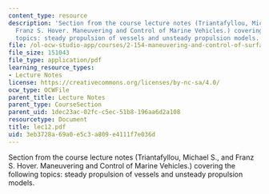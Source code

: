 ```yaml
---
content_type: resource
description: 'Section from the course lecture notes (Triantafyllou, Michael S., and
  Franz S. Hover. Maneuvering and Control of Marine Vehicles.) covering the following
  topics: steady propulsion of vessels and unsteady propulsion models.'
file: /ol-ocw-studio-app/courses/2-154-maneuvering-and-control-of-surface-and-underwater-vehicles-13-49-fall-2004/3eb3728a69a0e5c3a809e4111f7e036d_lec12.pdf
file_size: 151043
file_type: application/pdf
learning_resource_types:
- Lecture Notes
license: https://creativecommons.org/licenses/by-nc-sa/4.0/
ocw_type: OCWFile
parent_title: Lecture Notes
parent_type: CourseSection
parent_uid: 1dec23ac-02fc-c5ec-51b8-196aa6d2a108
resourcetype: Document
title: lec12.pdf
uid: 3eb3728a-69a0-e5c3-a809-e4111f7e036d
---
```

Section from the course lecture notes (Triantafyllou, Michael S., and Franz S. Hover. Maneuvering and Control of Marine Vehicles.) covering the following topics: steady propulsion of vessels and unsteady propulsion models.
